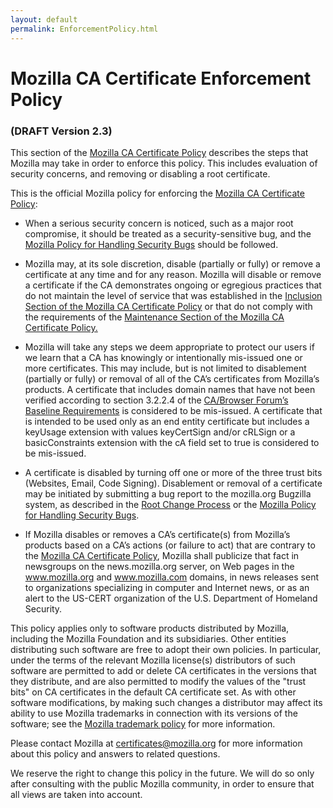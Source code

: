 ```yaml
---
layout: default
permalink: EnforcementPolicy.html
---
```


Mozilla CA Certificate Enforcement Policy
=========================================

### (DRAFT Version 2.3)

This section of the [Mozilla CA Certificate Policy][policy] describes the steps
that Mozilla may take in order to enforce this policy. This includes evaluation
of security concerns, and removing or disabling a root certificate.

This is the official Mozilla policy for enforcing the [Mozilla CA Certificate
Policy][policy]:

* When a serious security concern is noticed, such as a major root compromise,
  it should be treated as a security-sensitive bug, and the [Mozilla Policy for
  Handling Security Bugs][security-bugs] should be followed.

* Mozilla may, at its sole discretion, disable (partially or fully) or remove a
  certificate at any time and for any reason. Mozilla will disable or remove a
  certificate if the CA demonstrates ongoing or egregious practices that do not
  maintain the level of service that was established in the [Inclusion Section
  of the Mozilla CA Certificate Policy][inclusion] or that do not comply with
  the requirements of the [Maintenance Section of the Mozilla CA Certificate
  Policy.][maintenance]

* Mozilla will take any steps we deem appropriate to protect our users if we
  learn that a CA has knowingly or intentionally mis-issued one or more
  certificates. This may include, but is not limited to disablement (partially
  or fully) or removal of all of the CA’s certificates from Mozilla’s products.
  A certificate that includes domain names that have not been verified according
  to section 3.2.2.4 of the [CA/Browser Forum’s Baseline Requirements][CABF] is
  considered to be mis-issued. A certificate that is intended to be used only as
  an end entity certificate but includes a keyUsage extension with values
  keyCertSign and/or cRLSign or a basicConstraints extension with the cA field
  set to true is considered to be mis-issued.

* A certificate is disabled by turning off one or more of the three trust bits
  (Websites, Email, Code Signing).  Disablement or removal of a certificate may
  be initiated by submitting a bug report to the mozilla.org Bugzilla system, as
  described in the [Root Change Process][root-change-process] or the [Mozilla
  Policy for Handling Security Bugs][security-bugs].

* If Mozilla disables or removes a CA’s certificate(s) from Mozilla’s products
  based on a CA’s actions (or failure to act) that are contrary to the [Mozilla
  CA Certificate Policy][policy], Mozilla shall publicize that fact in
  newsgroups on the news.mozilla.org server, on Web pages in the www.mozilla.org
  and www.mozilla.com domains, in news releases sent to organizations
  specializing in computer and Internet news, or as an alert to the US-CERT
  organization of the U.S. Department of Homeland Security.

This policy applies only to software products distributed by Mozilla,
including the Mozilla Foundation and its subsidiaries.  Other entities
distributing such software are free to adopt their own policies. In
particular, under the terms of the relevant Mozilla license(s) distributors
of such software are permitted to add or delete CA certificates in the
versions that they distribute, and are also permitted to modify the values of
the "trust bits" on CA certificates in the default CA certificate set. As
with other software modifications, by making such changes a distributor may
affect its ability to use Mozilla trademarks in connection with its versions
of the software; see the [Mozilla trademark policy][trademark] for more
information.

Please contact Mozilla at [certificates@mozilla.org][certificates] for more
information about this policy and answers to related questions.

We reserve the right to change this policy in the future. We will do so only
after consulting with the public Mozilla community, in order to ensure that all
views are taken into account.

[inclusion]: ./InclusionPolicy.html
[maintenance]: ./MaintenancePolicy.html
[policy]: https://www.mozilla.org/en-US/about/governance/policies/security-group/certs/policy/
[trademark]: https://www.mozilla.org/en-US/foundation/trademarks/
[certificates]: mailto:certificates@mozilla.org
[security-bugs]: https://www.mozilla.org/en-US/about/governance/policies/security-group/bugs/
[CABF]: http://www.cabforum.org/documents.html
[root-change-process]: https://wiki.mozilla.org/CA:Root_Change_Process
